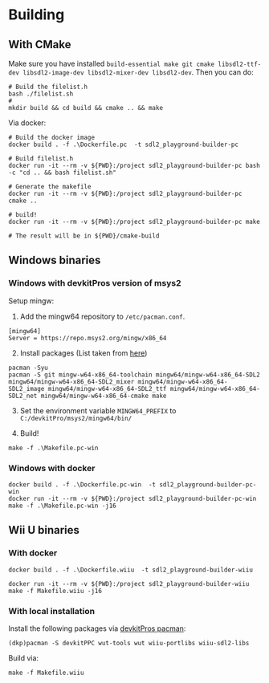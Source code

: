 # Building

## With CMake
Make sure you have installed `build-essential make git cmake libsdl2-ttf-dev libsdl2-image-dev libsdl2-mixer-dev libsdl2-dev`. Then you can do:
```
# Build the filelist.h
bash ./filelist.sh 
#
mkdir build && cd build && cmake .. && make
```

Via docker: 
```
# Build the docker image
docker build . -f .\Dockerfile.pc  -t sdl2_playground-builder-pc

# Build filelist.h
docker run -it --rm -v ${PWD}:/project sdl2_playground-builder-pc bash -c "cd .. && bash filelist.sh"

# Generate the makefile
docker run -it --rm -v ${PWD}:/project sdl2_playground-builder-pc cmake ..

# build!
docker run -it --rm -v ${PWD}:/project sdl2_playground-builder-pc make

# The result will be in ${PWD}/cmake-build
```

## Windows binaries

### Windows with devkitPros version of msys2
Setup mingw:
1. Add the mingw64 repository to `/etc/pacman.conf`.
```
[mingw64]
Server = https://repo.msys2.org/mingw/x86_64
```
2. Install packages (List taken from [here](https://gist.github.com/thales17/fb2e4cff60890a51d9dddd4c6e832ad2))
```
pacman -Syu
pacman -S git mingw-w64-x86_64-toolchain mingw64/mingw-w64-x86_64-SDL2 mingw64/mingw-w64-x86_64-SDL2_mixer mingw64/mingw-w64-x86_64-SDL2_image mingw64/mingw-w64-x86_64-SDL2_ttf mingw64/mingw-w64-x86_64-SDL2_net mingw64/mingw-w64-x86_64-cmake make
```
3. Set the environment variable `MINGW64_PREFIX` to `C:/devkitPro/msys2/mingw64/bin/`

4. Build!
```
make -f .\Makefile.pc-win
```

### Windows with docker

```
docker build . -f .\Dockerfile.pc-win  -t sdl2_playground-builder-pc-win
docker run -it --rm -v ${PWD}:/project sdl2_playground-builder-pc-win make -f .\Makefile.pc-win -j16
```

## Wii U binaries

### With docker 

```
docker build . -f .\Dockerfile.wiiu  -t sdl2_playground-builder-wiiu

docker run -it --rm -v ${PWD}:/project sdl2_playground-builder-wiiu make -f Makefile.wiiu -j16
```

### With local installation

Install the following packages via [devkitPros pacman](https://devkitpro.org/wiki/devkitPro_pacman):
```
(dkp)pacman -S devkitPPC wut-tools wut wiiu-portlibs wiiu-sdl2-libs
```

Build via:
```
make -f Makefile.wiiu
```